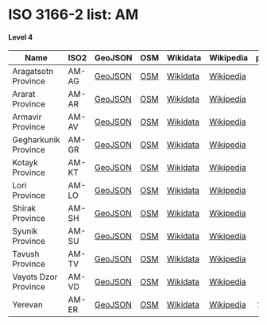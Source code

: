 # ISO 3166-2 list: AM


#### Level 4
Name | ISO2 | GeoJSON | OSM | Wikidata | Wikipedia | population 
--- | --- | --- | --- | --- | --- | --: 
Aragatsotn Province | AM-AG | [GeoJSON](../../geojson/high/iso2/AM/AM-AG.geojson) | [OSM](https://www.openstreetmap.org/relation/3917110) | [Wikidata](https://www.wikidata.org/wiki/Q17915) | [Wikipedia](http://en.wikipedia.org/wiki/hy%3A%D4%B1%D6%80%D5%A1%D5%A3%D5%A1%D5%AE%D5%B8%D5%BF%D5%B6%D5%AB%20%D5%B4%D5%A1%D6%80%D5%A6) | 
Ararat Province | AM-AR | [GeoJSON](../../geojson/high/iso2/AM/AM-AR.geojson) | [OSM](https://www.openstreetmap.org/relation/364083) | [Wikidata](https://www.wikidata.org/wiki/Q199880) | [Wikipedia](http://en.wikipedia.org/wiki/hy%3A%D4%B1%D6%80%D5%A1%D6%80%D5%A1%D5%BF%D5%AB%20%D5%B4%D5%A1%D6%80%D5%A6) | 260,367
Armavir Province | AM-AV | [GeoJSON](../../geojson/high/iso2/AM/AM-AV.geojson) | [OSM](https://www.openstreetmap.org/relation/364086) | [Wikidata](https://www.wikidata.org/wiki/Q201147) | [Wikipedia](http://en.wikipedia.org/wiki/hy%3A%D4%B1%D6%80%D5%B4%D5%A1%D5%BE%D5%AB%D6%80%D5%AB%20%D5%B4%D5%A1%D6%80%D5%A6) | 265,770
Gegharkunik Province | AM-GR | [GeoJSON](../../geojson/high/iso2/AM/AM-GR.geojson) | [OSM](https://www.openstreetmap.org/relation/364080) | [Wikidata](https://www.wikidata.org/wiki/Q199905) | [Wikipedia](http://en.wikipedia.org/wiki/hy%3A%D4%B3%D5%A5%D5%B2%D5%A1%D6%80%D6%84%D5%B8%D6%82%D5%B6%D5%AB%D6%84%D5%AB%20%D5%B4%D5%A1%D6%80%D5%A6) | 235,075
Kotayk Province | AM-KT | [GeoJSON](../../geojson/high/iso2/AM/AM-KT.geojson) | [OSM](https://www.openstreetmap.org/relation/364084) | [Wikidata](https://www.wikidata.org/wiki/Q4511) | [Wikipedia](http://en.wikipedia.org/wiki/hy%3A%D4%BF%D5%B8%D5%BF%D5%A1%D5%B5%D6%84%D5%AB%20%D5%B4%D5%A1%D6%80%D5%A6) | 
Lori Province | AM-LO | [GeoJSON](../../geojson/high/iso2/AM/AM-LO.geojson) | [OSM](https://www.openstreetmap.org/relation/364078) | [Wikidata](https://www.wikidata.org/wiki/Q200350) | [Wikipedia](http://en.wikipedia.org/wiki/hy%3A%D4%BC%D5%B8%D5%BC%D5%B8%D6%82%20%D5%B4%D5%A1%D6%80%D5%A6) | 392,300
Shirak Province | AM-SH | [GeoJSON](../../geojson/high/iso2/AM/AM-SH.geojson) | [OSM](https://www.openstreetmap.org/relation/364077) | [Wikidata](https://www.wikidata.org/wiki/Q201063) | [Wikipedia](http://en.wikipedia.org/wiki/hy%3A%D5%87%D5%AB%D6%80%D5%A1%D5%AF%D5%AB%20%D5%B4%D5%A1%D6%80%D5%A6) | 
Syunik Province | AM-SU | [GeoJSON](../../geojson/high/iso2/AM/AM-SU.geojson) | [OSM](https://www.openstreetmap.org/relation/364082) | [Wikidata](https://www.wikidata.org/wiki/Q2523428) | [Wikipedia](http://en.wikipedia.org/wiki/ru%3A%D0%A1%D1%8E%D0%BD%D0%B8%D0%BA%D1%81%D0%BA%D0%B0%D1%8F%20%D0%BE%D0%B1%D0%BB%D0%B0%D1%81%D1%82%D1%8C) | 
Tavush Province | AM-TV | [GeoJSON](../../geojson/high/iso2/AM/AM-TV.geojson) | [OSM](https://www.openstreetmap.org/relation/364079) | [Wikidata](https://www.wikidata.org/wiki/Q201140) | [Wikipedia](http://en.wikipedia.org/wiki/hy%3A%D5%8F%D5%A1%D5%BE%D5%B8%D6%82%D5%B7%D5%AB%20%D5%B4%D5%A1%D6%80%D5%A6) | 
Vayots Dzor Province | AM-VD | [GeoJSON](../../geojson/high/iso2/AM/AM-VD.geojson) | [OSM](https://www.openstreetmap.org/relation/364081) | [Wikidata](https://www.wikidata.org/wiki/Q200124) | [Wikipedia](http://en.wikipedia.org/wiki/hy%3A%D5%8E%D5%A1%D5%B5%D5%B8%D6%81%20%D5%B1%D5%B8%D6%80%D5%AB%20%D5%B4%D5%A1%D6%80%D5%A6) | 
Yerevan | AM-ER | [GeoJSON](../../geojson/high/iso2/AM/AM-ER.geojson) | [OSM](https://www.openstreetmap.org/relation/364087) | [Wikidata](https://www.wikidata.org/wiki/Q1953) | [Wikipedia](http://en.wikipedia.org/wiki/en%3AYerevan) | 1,075,800
